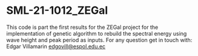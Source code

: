 # SML-21-1012_ZEGal
This code is part the first results for the ZEGal project for the implementation of genetic algorithm to rebuild the spectral energy using wave height and peak period as inputs. For any question get in touch with: Edgar Villamarin edgovill@espol.edu.ec
